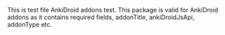 This is test file AnkiDroid addons test.
This package is valid for AnkiDroid addons as it contains required fields,
addonTitle, ankiDroidJsApi, addonType etc.